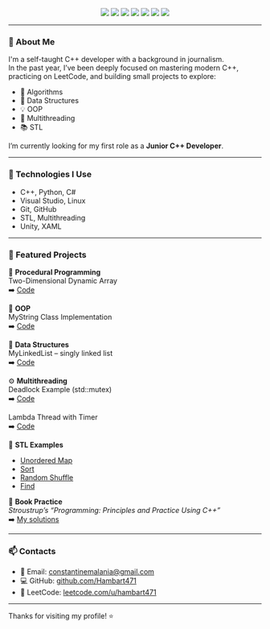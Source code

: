 <!-- GitHub Profile README -->

<p align="center">
  <img src="https://img.shields.io/badge/C++-blue?style=flat-square&logo=cplusplus&logoColor=white" />
  <img src="https://img.shields.io/badge/Visual%20Studio-5C2D91?style=flat-square&logo=visualstudio&logoColor=white" />
  <img src="https://img.shields.io/badge/Linux-FCC624?style=flat-square&logo=linux&logoColor=black" />
  <img src="https://img.shields.io/badge/Git-F05032?style=flat-square&logo=git&logoColor=white" />
  <img src="https://img.shields.io/badge/Python-3776AB?style=flat-square&logo=python&logoColor=white" />
  <img src="https://img.shields.io/badge/C%23-239120?style=flat-square&logo=csharp&logoColor=white" />
  <img src="https://img.shields.io/badge/Unity-000000?style=flat-square&logo=unity&logoColor=white" />
</p>

---

### 🚀 About Me

I'm a self-taught C++ developer with a background in journalism.  
In the past year, I’ve been deeply focused on mastering modern C++, practicing on LeetCode, and building small projects to explore:

- 📌 Algorithms  
- 🧱 Data Structures  
- 💡 OOP  
- 🔁 Multithreading  
- 📚 STL  

I’m currently looking for my first role as a **Junior C++ Developer**.

---

### 🔧 Technologies I Use

- C++, Python, C#
- Visual Studio, Linux
- Git, GitHub
- STL, Multithreading
- Unity, XAML

---

### 📌 Featured Projects

🧩 **Procedural Programming**  
Two-Dimensional Dynamic Array  
➡️ [Code](https://github.com/Hambart471/My_Programs/blob/master/055_container_two_dimensional_dynamic_array/main.cpp)

🧱 **OOP**  
MyString Class Implementation  
➡️ [Code](https://github.com/Hambart471/My_Programs/blob/master/036_OOP_string/main.cpp)

🔗 **Data Structures**  
MyLinkedList – singly linked list  
➡️ [Code](https://github.com/Hambart471/My_Programs/blob/master/056_container_linked_list/main.cpp)

⚙️ **Multithreading**  
Deadlock Example (std::mutex)  
➡️ [Code](https://github.com/Hambart471/My_Programs/blob/master/096_multithreading_deadlock/main.cpp)

Lambda Thread with Timer  
➡️ [Code](https://github.com/Hambart471/My_Programs/blob/master/093_multithreading_runtime/main.cpp)

🧠 **STL Examples**  
- [Unordered Map](https://github.com/Hambart471/My_Programs/blob/master/062_associative_container_unordered_map/main.cpp)  
- [Sort](https://github.com/Hambart471/My_Programs/blob/master/075_algorithm_sort/main.cpp)  
- [Random Shuffle](https://github.com/Hambart471/My_Programs/blob/master/077_algorithm_random_shuffle/main.cpp)  
- [Find](https://github.com/Hambart471/My_Programs/blob/master/078_algorithm_find/main.cpp)

📘 **Book Practice**  
_Stroustrup’s “Programming: Principles and Practice Using C++”_  
➡️ [My solutions](https://github.com/Hambart471/Stroustrup_PPP3)

---

### 📫 Contacts

- 📧 Email: constantinemalania@gmail.com  
- 💻 GitHub: [github.com/Hambart471](https://github.com/Hambart471)  
- 🧠 LeetCode: [leetcode.com/u/hambart471](https://leetcode.com/u/hambart471)

---

Thanks for visiting my profile! ⭐️
